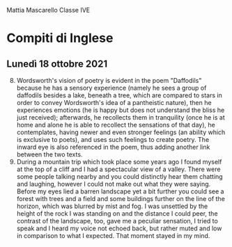 
Mattia Mascarello
Classe IVE
# Compiti di Inglese
## Lunedì 18 ottobre 2021

8. Wordsworth's vision of poetry is evident in the poem "Daffodils" because he has a sensory experience (namely he sees a group of daffodils besides a lake, beneath a tree, which are compared to stars in order to convey Wordsworth's idea of a pantheistic nature), then he experiences emotions (he is happy but does not understand the bliss he just received); afterwards, he recollects them in tranquility (once he is at home and alone he is able to recollect the sensations of that day), he contemplates, having newer and even stronger feelings (an ability which is exclusive to poets),  and uses such feelings to create  poetry.
The inward eye is also referenced in the poem, thus adding another link between the two texts.
10. During a mountain trip which took place some years ago I  found myself at the top of a cliff and I had a spectacular view of a valley.
 There were some people talking nearby and you could distinctly hear them chatting and laughing, however I could not make out what they were saying.
Before my eyes lied a barren landscape yet a bit further you could see a forest with trees and a field and some buildings further on the line of the horizon, which was blurred by mist and fog.
I was unsettled by the height of the rock I was standing on and the distance I could peer, the contrast of the landscape, too, gave me a peculiar sensation,
I tried to speak and I heard my voice not echoed back, but rather muted and low in comparison to what I expected.
That moment stayed in my mind.
<!--stackedit_data:
eyJoaXN0b3J5IjpbNjY0NDIyNjg2LC00NDQwMzA0MTQsLTE4OD
AzNzQ4MDFdfQ==
-->